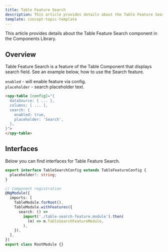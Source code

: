```yaml
---
title: Table Feature Search
description: This article provides details about the Table Feature Search component in the Components Library.
template: concept-topic-template
---
```


This article provides details about the Table Feature Search component in the Components Library.

## Overview

Table Feature Search is a feature of the Table Component that displays search field.
See an example below, how to use the Search feature.

`enabled` - will enable feature via config.  
`placeholder` - search placeholder text.

```html
<spy-table [config]="{
  dataSource: { ... },
  columns: [ ... ],
  search: {
    enabled: true,
    placeholder: 'Search',
  },                                                                                       
}">
</spy-table>
```

## Interfaces

Below you can find interfaces for Table Feature Search.

```ts
export interface TableSearchConfig extends TableFeatureConfig {
  placeholder?: string;
}

// Component registration
@NgModule({
  imports: [
    TableModule.forRoot(),
    TableModule.withFeatures({
      search: () =>
        import('./table-search-feature.module').then(
          (m) => m.TableSearchFeatureModule,
        ),   
    }),
  ],
})
export class RootModule {}
```

